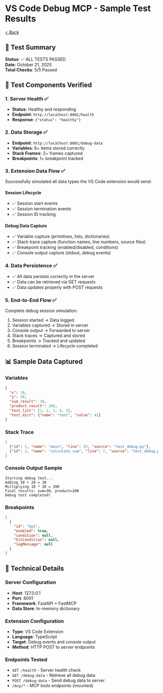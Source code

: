 # VS Code Debug MCP - Sample Test Results

[< Back](../README.md)

## 🎉 Test Summary

**Status**: ✅ ALL TESTS PASSED  
**Date**: October 21, 2025  
**Total Checks**: 5/5 Passed  

## 🧪 Test Components Verified

### 1. Server Health ✅
- **Status**: Healthy and responding
- **Endpoint**: `http://localhost:8001/health`
- **Response**: `{"status": "healthy"}`

### 2. Data Storage ✅
- **Endpoint**: `http://localhost:8001/debug-data`
- **Variables**: 6+ items stored correctly
- **Stack Frames**: 2+ frames captured
- **Breakpoints**: 1+ breakpoint tracked

### 3. Extension Data Flow ✅
Successfully simulated all data types the VS Code extension would send:

#### Session Lifecycle
- ✅ Session start events
- ✅ Session termination events
- ✅ Session ID tracking

#### Debug Data Capture
- ✅ Variable capture (primitives, lists, dictionaries)
- ✅ Stack trace capture (function names, line numbers, source files)
- ✅ Breakpoint tracking (enabled/disabled, conditions)
- ✅ Console output capture (stdout, debug events)

### 4. Data Persistence ✅
- ✅ All data persists correctly in the server
- ✅ Data can be retrieved via GET requests
- ✅ Data updates properly with POST requests

### 5. End-to-End Flow ✅
Complete debug session simulation:
1. Session started → Data logged
2. Variables captured → Stored in server
3. Console output → Forwarded to server
4. Stack traces → Captured and stored
5. Breakpoints → Tracked and updated
6. Session terminated → Lifecycle completed

## 📊 Sample Data Captured

### Variables
```json
{
  "x": 10,
  "y": 20,
  "sum_result": 30,
  "product_result": 200,
  "test_list": [1, 2, 3, 4, 5],
  "test_dict": {"name": "test", "value": 42}
}
```

### Stack Trace
```json
[
  {"id": 1, "name": "main", "line": 25, "source": "test_debug.py"},
  {"id": 2, "name": "calculate_sum", "line": 7, "source": "test_debug.py"}
]
```

### Console Output Sample
```
Starting debug test...
Adding 10 + 20 = 30
Multiplying 10 * 20 = 200
Final results: sum=30, product=200
Debug test completed!
```

### Breakpoints
```json
[
  {
    "id": "bp1",
    "enabled": true,
    "condition": null,
    "hitCondition": null,
    "logMessage": null
  }
]
```

## 🔧 Technical Details

### Server Configuration
- **Host**: 127.0.0.1
- **Port**: 8001
- **Framework**: FastAPI + FastMCP
- **Data Store**: In-memory dictionary

### Extension Configuration
- **Type**: VS Code Extension
- **Language**: TypeScript
- **Target**: Debug events and console output
- **Method**: HTTP POST to server endpoints

### Endpoints Tested
- `GET /health` - Server health check
- `GET /debug-data` - Retrieve all debug data
- `POST /debug-data` - Send debug data to server
- `/mcp/*` - MCP tools endpoints (mounted)
